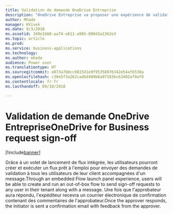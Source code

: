 ```yaml
---
title: Validation de demande OneDrive Entreprise
description: "OneDrive Entreprise va proposer une expérience de validation de demande intégrée similaire à SharePoint"
author: Mhade
manager: KVivek
ms.date: 9/3/2018
ms.assetid: 349e1b68-aa74-e811-a965-000d3a1362e3
ms.topic: article
ms.prod: 
ms.service: business-applications
ms.technology: 
ms.author: mhade
audience: Power user
ms.translationtype: HT
ms.sourcegitcommit: e073a7b0cc0815d1e9f95358976342e54af6538a
ms.openlocfilehash: c38e5f3a262cadbd409b8a07183bc63402af9af0
ms.contentlocale: fr-fr
ms.lasthandoff: 09/10/2018

---
```

# <a name="onedrive-for-business-request-sign-off"></a><span data-ttu-id="b78f2-103">Validation de demande OneDrive Entreprise</span><span class="sxs-lookup"><span data-stu-id="b78f2-103">OneDrive for Business request sign-off</span></span>


[!include[banner](../../includes/banner.md)]

<span data-ttu-id="b78f2-104">Grâce à un volet de lancement de flux intégrée, les utilisateurs pourront créer et exécuter un flux prêt à l'emploi pour envoyer des demandes de validation à tous les utilisateurs de leur client accompagnées d'un message.</span><span class="sxs-lookup"><span data-stu-id="b78f2-104">Through an embedded Flow launch panel experience, users will be able to create and run an out-of-box flow to send sign-off requests to any user in their tenant along with a message.</span></span> <span data-ttu-id="b78f2-105">Une fois que l'approbateur aura répondu, l'expéditeur recevra un courrier électronique de confirmation contenant des commentaires de l'approbateur.</span><span class="sxs-lookup"><span data-stu-id="b78f2-105">Once the approver responds, the initiator is sent a confirmation email with feedback from the approver.</span></span> 

